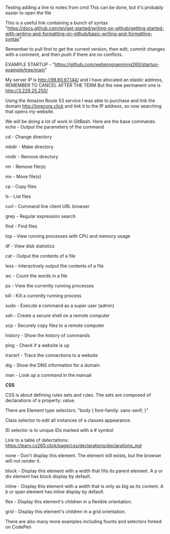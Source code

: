 Testing adding a line to notes from cmd
This can be done, but it's probably easier to open the file

This is a useful link containing a bunch of syntax "https://docs.github.com/en/get-started/writing-on-github/getting-started-with-writing-and-formatting-on-github/basic-writing-and-formatting-syntax"

Remember to pull first to get the current version, then edit, commit changes with a comment, and then push if there are no conflicts. 

EXAMPLE STARTUP - "https://github.com/webprogramming260/startup-example/tree/main" 

My server IP is http://98.80.67.144/ and I have allocated an elastic address, REMEMBER TO CANCEL AFTER THE TERM But the new permanent one is http://3.229.25.250/

Using the Amazon Route 53 service I was able to purchase and link the domain http://lorecore.click and link it to the IP address, so now searching that opens my website. 

We will be doing a lot of work in GitBash. Here are the base commands.  
echo - Output the parameters of the command

cd - Change directory

mkdir - Make directory

rmdir - Remove directory

rm - Remove file(s)

mv - Move file(s)

cp - Copy files

ls - List files

curl - Command line client URL browser

grep - Regular expression search

find - Find files

top - View running processes with CPU and memory usage

df - View disk statistics

cat - Output the contents of a file

less - Interactively output the contents of a file

wc - Count the words in a file

ps - View the currently running processes

kill - Kill a currently running process

sudo - Execute a command as a super user (admin)

ssh - Create a secure shell on a remote computer

scp - Securely copy files to a remote computer

history - Show the history of commands

ping - Check if a website is up

tracert - Trace the connections to a website

dig - Show the DNS information for a domain

man - Look up a command in the manual


**CSS**

CSS is about defining rules sets and rules. The sets are composed of declarations of a property: value. 

There are Element type selectors: 
"body {
  font-family: sans-serif;
}"

Class selector to edit all instances of a classes appearance. 

ID selector is to unique IDs marked with a # symbol

Link to a table of delectations: https://learn.cs260.click/page/css/declarations/declarations_md

none - Don't display this element. The element still exists, but the browser will not render it.

block - Display this element with a width that fills its parent element. A p or div element has block display by default.

inline - Display this element with a width that is only as big as its content. A b or span element has inline display by default.

flex - Display this element's children in a flexible orientation.

grid - Display this element's children in a grid orientation.

There are also many more examples including founts and selectors forked on CodePen




